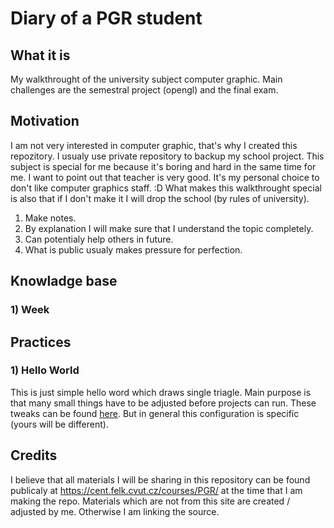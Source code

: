# Diary of a PGR student
## What it is
My walkthrought of the university subject computer graphic. Main challenges are the semestral project (opengl) and the final exam.
## Motivation
I am not very interested in computer graphic, that's why I created this repozitory. I usualy use private repository to backup my school project. This subject is special for me because it's boring and hard in the same time for me. I want to point out that teacher is very good. It's my personal choice to don't like computer graphics staff. :D What makes this walkthrought special is also that if I don't make it I will drop the school (by rules of university).
1. Make notes.
2. By explanation I will make sure that I understand the topic completely.
3. Can potentialy help others in future.
4. What is public usualy makes pressure for perfection.

## Knowladge base
### 1) Week


## Practices
### 1) Hello World
This is just simple hello word which draws single triagle. Main purpose is that many small things have to be adjusted before projects can run. These tweaks can be found [here](https://cent.felk.cvut.cz/courses/PGR/). But in general this configuration is specific (yours will be different).

## Credits
I believe that all materials I will be sharing in this repository can be found publicaly at https://cent.felk.cvut.cz/courses/PGR/ at the time that I am making the repo. Materials which are not from this site are created / adjusted by me. Otherwise I am linking the source.